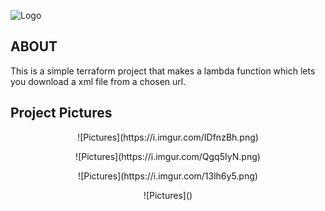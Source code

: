 
![Logo](https://i.imgur.com/p3qbTiZ.png)


## ABOUT
This is a simple terraform project that makes a lambda function which lets you download a xml file from a chosen url.
## Project Pictures
<p align="center">
![Pictures](https://i.imgur.com/IDfnzBh.png)
</p>
<p align="center">
![Pictures](https://i.imgur.com/Qgq5IyN.png)
</p>
<p align="center">
![Pictures](https://i.imgur.com/13lh6y5.png)
</p>
<p align="center">
![Pictures]()
</p>